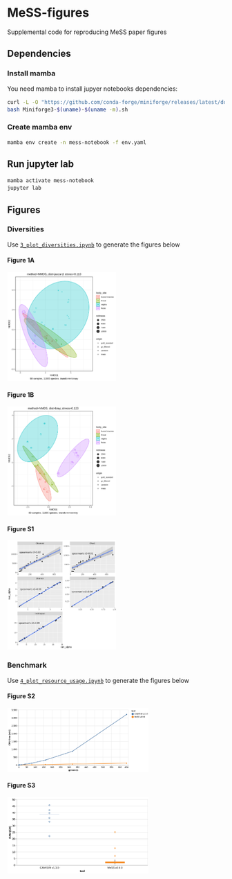 # MeSS-figures

Supplemental code for reproducing MeSS paper figures

## Dependencies

### Install mamba

You need mamba to install jupyer notebooks dependencies:

```sh
curl -L -O "https://github.com/conda-forge/miniforge/releases/latest/download/Miniforge3-$(uname)-$(uname -m).sh"
bash Miniforge3-$(uname)-$(uname -m).sh
```

### Create mamba env

```sh
mamba env create -n mess-notebook -f env.yaml
```

## Run jupyter lab

```sh
mamba activate mess-notebook
jupyter lab
```

## Figures

### Diversities

Use [`3_plot_diversities.ipynb`](3_plot_diversities.ipynb) to generate the figures below

#### Figure 1A

<img src="figures/species-jaccard-NMDS.png" width=50% height=50%>

#### Figure 1B

<img src="figures/species-bray-NMDS.png" width=50% height=50%>

#### Figure S1

<img src="figures/alpha-divs.png" width=50% height=50%>

### Benchmark

Use [`4_plot_resource_usage.ipynb`](4_plot_resource_usage.ipynb) to generate the figures below

#### Figure S2

<img src="figures/cpu-time.png" width=65% height=65%>

#### Figure S3

<img src="figures/ram-usage.png" width=65% height=65%>
